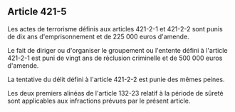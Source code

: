 Article 421-5
----
Les actes de terrorisme définis aux articles 421-2-1 et 421-2-2 sont punis de
dix ans d'emprisonnement et de 225 000 euros d'amende.

Le fait de diriger ou d'organiser le groupement ou l'entente défini à l'article
421-2-1 est puni de vingt ans de réclusion criminelle et de 500 000 euros
d'amende.

La tentative du délit défini à l'article 421-2-2 est punie des mêmes peines.

Les deux premiers alinéas de l'article 132-23 relatif à la période de sûreté
sont applicables aux infractions prévues par le présent article.
